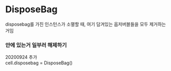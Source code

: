 # DisposeBag

disposebag를 가진 인스턴스가 소멸할 때, 여기 담겨있는 옵저버블들을 모두 제거하는거임


### 안에 있는거 일부러 해제하기
20200924 추가  
cell.disposebag = DisposeBag()  

